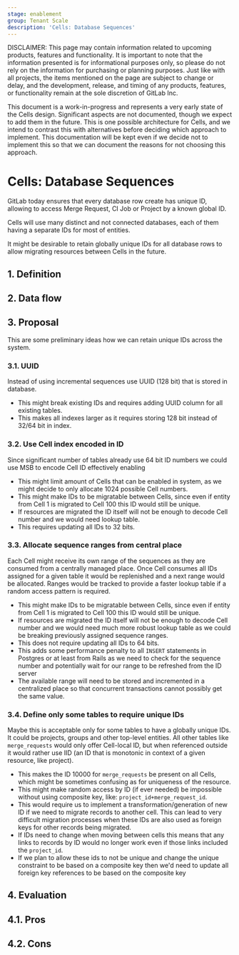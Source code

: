 ```yaml
---
stage: enablement
group: Tenant Scale
description: 'Cells: Database Sequences'
---
```


<!-- vale gitlab.FutureTense = NO -->

DISCLAIMER:
This page may contain information related to upcoming products, features and
functionality. It is important to note that the information presented is for
informational purposes only, so please do not rely on the information for
purchasing or planning purposes. Just like with all projects, the items
mentioned on the page are subject to change or delay, and the development,
release, and timing of any products, features, or functionality remain at the
sole discretion of GitLab Inc.

This document is a work-in-progress and represents a very early state of the
Cells design. Significant aspects are not documented, though we expect to add
them in the future. This is one possible architecture for Cells, and we intend to
contrast this with alternatives before deciding which approach to implement.
This documentation will be kept even if we decide not to implement this so that
we can document the reasons for not choosing this approach.

# Cells: Database Sequences

GitLab today ensures that every database row create has unique ID, allowing
to access Merge Request, CI Job or Project by a known global ID.

Cells will use many distinct and not connected databases, each of them having
a separate IDs for most of entities.

It might be desirable to retain globally unique IDs for all database rows
to allow migrating resources between Cells in the future.

## 1. Definition

## 2. Data flow

## 3. Proposal

This are some preliminary ideas how we can retain unique IDs across the system.

### 3.1. UUID

Instead of using incremental sequences use UUID (128 bit) that is stored in database.

- This might break existing IDs and requires adding UUID column for all existing tables.
- This makes all indexes larger as it requires storing 128 bit instead of 32/64 bit in index.

### 3.2. Use Cell index encoded in ID

Since significant number of tables already use 64 bit ID numbers we could use MSB to encode
Cell ID effectively enabling

- This might limit amount of Cells that can be enabled in system, as we might decide to only
  allocate 1024 possible Cell numbers.
- This might make IDs to be migratable between Cells, since even if entity from Cell 1 is migrated to Cell 100
  this ID would still be unique.
- If resources are migrated the ID itself will not be enough to decode Cell number and we would need
  lookup table.
- This requires updating all IDs to 32 bits.

### 3.3. Allocate sequence ranges from central place

Each Cell might receive its own range of the sequences as they are consumed from a centrally managed place.
Once Cell consumes all IDs assigned for a given table it would be replenished and a next range would be allocated.
Ranges would be tracked to provide a faster lookup table if a random access pattern is required.

- This might make IDs to be migratable between Cells, since even if entity from Cell 1 is migrated to Cell 100
  this ID would still be unique.
- If resources are migrated the ID itself will not be enough to decode Cell number and we would need
  much more robust lookup table as we could be breaking previously assigned sequence ranges.
- This does not require updating all IDs to 64 bits.
- This adds some performance penalty to all `INSERT` statements in Postgres or at least from Rails as we need to check for the sequence number and potentially wait for our range to be refreshed from the ID server
- The available range will need to be stored and incremented in a centralized place so that concurrent transactions cannot possibly get the same value.

### 3.4. Define only some tables to require unique IDs

Maybe this is acceptable only for some tables to have a globally unique IDs. It could be projects, groups
and other top-level entities. All other tables like `merge_requests` would only offer Cell-local ID,
but when referenced outside it would rather use IID (an ID that is monotonic in context of a given resource, like project).

- This makes the ID 10000 for `merge_requests` be present on all Cells, which might be sometimes confusing
  as for uniqueness of the resource.
- This might make random access by ID (if ever needed) be impossible without using composite key, like: `project_id+merge_request_id`.
- This would require us to implement a transformation/generation of new ID if we need to migrate records to another cell. This can lead to very difficult migration processes when these IDs are also used as foreign keys for other records being migrated.
- If IDs need to change when moving between cells this means that any links to records by ID would no longer work even if those links included the `project_id`.
- If we plan to allow these ids to not be unique and change the unique constraint to be based on a composite key then we'd need to update all foreign key references to be based on the composite key

## 4. Evaluation

## 4.1. Pros

## 4.2. Cons
